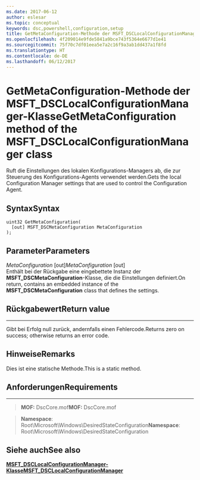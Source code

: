 ```yaml
---
ms.date: 2017-06-12
author: eslesar
ms.topic: conceptual
keywords: dsc,powershell,configuration,setup
title: GetMetaConfiguration-Methode der MSFT_DSCLocalConfigurationManager-Klasse
ms.openlocfilehash: 4f209014e9fde5841a9bce743f5364e6677d1e41
ms.sourcegitcommit: 75f70c7df01eea5e7a2c16f9a3ab1dd437a1f8fd
ms.translationtype: HT
ms.contentlocale: de-DE
ms.lasthandoff: 06/12/2017
---
```

# <a name="getmetaconfiguration-method-of-the-msftdsclocalconfigurationmanager-class"></a><span data-ttu-id="1ef1c-103">GetMetaConfiguration-Methode der MSFT_DSCLocalConfigurationManager-Klasse</span><span class="sxs-lookup"><span data-stu-id="1ef1c-103">GetMetaConfiguration method of the MSFT_DSCLocalConfigurationManager class</span></span>

<span data-ttu-id="1ef1c-104">Ruft die Einstellungen des lokalen Konfigurations-Managers ab, die zur Steuerung des Konfigurations-Agents verwendet werden.</span><span class="sxs-lookup"><span data-stu-id="1ef1c-104">Gets the local Configuration Manager settings that are used to control the Configuration Agent.</span></span>

<a name="syntax"></a><span data-ttu-id="1ef1c-105">Syntax</span><span class="sxs-lookup"><span data-stu-id="1ef1c-105">Syntax</span></span>
------

```mof
uint32 GetMetaConfiguration(
  [out] MSFT_DSCMetaConfiguration MetaConfiguration
);
```

<a name="parameters"></a><span data-ttu-id="1ef1c-106">Parameter</span><span class="sxs-lookup"><span data-stu-id="1ef1c-106">Parameters</span></span>
----------

<span data-ttu-id="1ef1c-107">*MetaConfiguration* \[out\]</span><span class="sxs-lookup"><span data-stu-id="1ef1c-107">*MetaConfiguration* \[out\]</span></span>  
<span data-ttu-id="1ef1c-108">Enthält bei der Rückgabe eine eingebettete Instanz der **MSFT_DSCMetaConfiguration**-Klasse, die die Einstellungen definiert.</span><span class="sxs-lookup"><span data-stu-id="1ef1c-108">On return, contains an embedded instance of the **MSFT_DSCMetaConfiguration** class that defines the settings.</span></span>

## <a name="return-value"></a><span data-ttu-id="1ef1c-109">Rückgabewert</span><span class="sxs-lookup"><span data-stu-id="1ef1c-109">Return value</span></span>
------------

<span data-ttu-id="1ef1c-110">Gibt bei Erfolg null zurück, andernfalls einen Fehlercode.</span><span class="sxs-lookup"><span data-stu-id="1ef1c-110">Returns zero on success; otherwise returns an error code.</span></span>

## <a name="remarks"></a><span data-ttu-id="1ef1c-111">Hinweise</span><span class="sxs-lookup"><span data-stu-id="1ef1c-111">Remarks</span></span>

<span data-ttu-id="1ef1c-112">Dies ist eine statische Methode.</span><span class="sxs-lookup"><span data-stu-id="1ef1c-112">This is a static method.</span></span>

## <a name="requirements"></a><span data-ttu-id="1ef1c-113">Anforderungen</span><span class="sxs-lookup"><span data-stu-id="1ef1c-113">Requirements</span></span>
------------
><span data-ttu-id="1ef1c-114">**MOF:** DscCore.mof</span><span class="sxs-lookup"><span data-stu-id="1ef1c-114">**MOF:** DscCore.mof</span></span>

><span data-ttu-id="1ef1c-115">**Namespace**: Root\Microsoft\Windows\DesiredStateConfiguration</span><span class="sxs-lookup"><span data-stu-id="1ef1c-115">**Namespace**: Root\Microsoft\Windows\DesiredStateConfiguration</span></span>


## <a name="see-also"></a><span data-ttu-id="1ef1c-116">Siehe auch</span><span class="sxs-lookup"><span data-stu-id="1ef1c-116">See also</span></span>


[<span data-ttu-id="1ef1c-117">**MSFT_DSCLocalConfigurationManager-Klasse**</span><span class="sxs-lookup"><span data-stu-id="1ef1c-117">**MSFT_DSCLocalConfigurationManager**</span></span>](msft-dsclocalconfigurationmanager.md)


 

 



